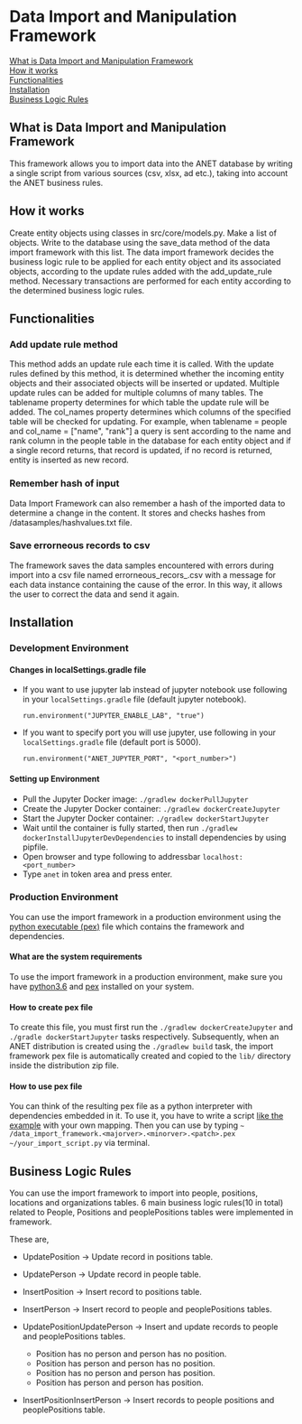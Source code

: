 # Data Import and Manipulation Framework

[What is Data Import and Manipulation Framework](#what_is_data_import_and_manipulation_framework) <br />
[How it works](#how_it_works) <br />
[Functionalities](#functionalities) <br />
[Installation](#installation) <br />
[Business Logic Rules](#business-logic-rules)<br />

## What is Data Import and Manipulation Framework
This framework allows you to import data into the ANET database by writing a single script from various sources (csv, xlsx, ad etc.), taking into account the ANET business rules.<br />

## How it works
Create entity objects using classes in src/core/models.py. Make a list of objects. Write to the database using the save_data method of the data import framework with this list. The data import framework decides the business logic rule to be applied for each entity object and its associated objects, according to the update rules added with the add_update_rule method. Necessary transactions are performed for each entity according to the determined business logic rules.


## Functionalities

### Add update rule method
This method adds an update rule each time it is called. With the update rules defined by this method, it is determined whether the incoming entity objects and their associated objects will be inserted or updated. Multiple update rules can be added for multiple columns of many tables. The tablename property determines for which table the update rule will be added. The col_names property determines which columns of the specified table will be checked for updating. For example, when tablename = people and col_name = ["name", "rank"] a query is sent according to the name and rank column in the people table in the database for each entity object and if a single record returns, that record is updated, if no record is returned, entity is inserted as new record.

### Remember hash of input
Data Import Framework can also remember a hash of the imported data to determine a change in the content. It stores and checks hashes from /datasamples/hashvalues.txt file.

### Save errorneous records to csv
The framework saves the data samples encountered with errors during import into a csv file named errorneous_recors_<timestamp>.csv with a message for each data instance containing the cause of the error. In this way, it allows the user to correct the data and send it again.

## Installation
### Development Environment
#### Changes in localSettings.gradle file
- If you want to use jupyter lab instead of jupyter notebook use following in your `localSettings.gradle` file (default jupyter notebook).
    ```
    run.environment("JUPYTER_ENABLE_LAB", "true")
    ```
- If you want to specify port you will use jupyter, use following in your `localSettings.gradle` file (default port is 5000).
    ```
    run.environment("ANET_JUPYTER_PORT", "<port_number>")
    ```

#### Setting up Environment
- Pull the Jupyter Docker image: `./gradlew dockerPullJupyter`
- Create the Jupyter Docker container: `./gradlew dockerCreateJupyter`
- Start the Jupyter Docker container: `./gradlew dockerStartJupyter`
- Wait until the container is fully started, then run `./gradlew dockerInstallJupyterDevDependencies` to install dependencies by using pipfile.
- Open browser and type following to addressbar `localhost:<port_number>`
- Type `anet` in token area and press enter.

### Production Environment
You can use the import framework in a production environment using the [python executable (pex)](https://pypi.org/project/pex/) file which contains the framework and dependencies.

#### What are the system requirements
To use the import framework in a production environment, make sure you have [python3.6](https://www.python.org/) and [pex](https://pypi.org/project/pex/) installed on your system.

#### How to create pex file
To create this file, you must first run the `./gradlew dockerCreateJupyter` and `./gradle dockerStartJupyter` tasks respectively. Subsequently, when an ANET distribution is created using the `./gradlew build` task, the import framework pex file is automatically created and copied to the `lib/` directory inside the distribution zip file.

#### How to use pex file
You can think of the resulting pex file as a python interpreter with dependencies embedded in it. To use it, you have to write a script [like the example](https://github.com/NCI-Agency/anet/blob/GH-2959-Data-import-and-manipulation-framework/anet-tools/src/examples/read_parse_import_example.py) with your own mapping. Then you can use by typing `~ /data_import_framework.<majorver>.<minorver>.<patch>.pex ~/your_import_script.py` via terminal.

## Business Logic Rules
You can use the import framework to import into people, positions, locations and organizations tables. 6 main business logic rules(10 in total) related to People, Positions and peoplePositions tables were implemented in framework. <br />

These are,

- UpdatePosition -> Update record in positions table. <br />
- UpdatePerson -> Update record in people table. <br />

- InsertPosition -> Insert record to positions table. <br />
- InsertPerson -> Insert record to people and peoplePositions tables. <br />

- UpdatePositionUpdatePerson -> Insert and update records to people and peoplePositions tables.
  - Position has no person and person has no position.
  - Position has person and person has no position.
  - Position has no person and person has position.
  - Position has person and person has position.

- InsertPositionInsertPerson -> Insert records to people positions and peoplePositions table.
